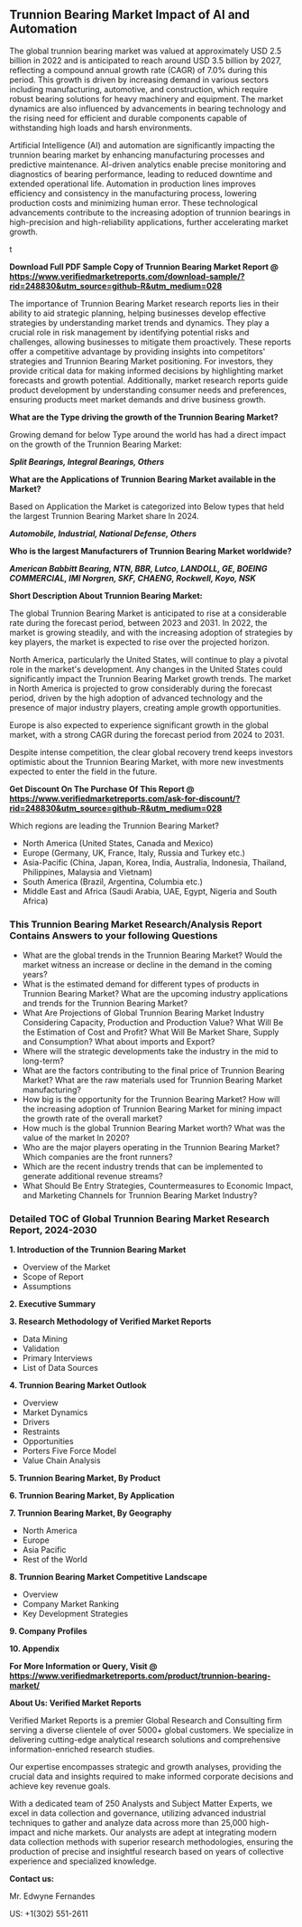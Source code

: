 <h2>Trunnion Bearing Market Impact of AI and Automation</h2><p>The global trunnion bearing market was valued at approximately USD 2.5 billion in 2022 and is anticipated to reach around USD 3.5 billion by 2027, reflecting a compound annual growth rate (CAGR) of 7.0% during this period. This growth is driven by increasing demand in various sectors including manufacturing, automotive, and construction, which require robust bearing solutions for heavy machinery and equipment. The market dynamics are also influenced by advancements in bearing technology and the rising need for efficient and durable components capable of withstanding high loads and harsh environments.</p><p>Artificial Intelligence (AI) and automation are significantly impacting the trunnion bearing market by enhancing manufacturing processes and predictive maintenance. AI-driven analytics enable precise monitoring and diagnostics of bearing performance, leading to reduced downtime and extended operational life. Automation in production lines improves efficiency and consistency in the manufacturing process, lowering production costs and minimizing human error. These technological advancements contribute to the increasing adoption of trunnion bearings in high-precision and high-reliability applications, further accelerating market growth.</p>t</p><p id="" class=""><strong>Download Full PDF Sample Copy of Trunnion Bearing Market Report @ <a href="https://www.verifiedmarketreports.com/download-sample/?rid=248830&utm_source=github-R&utm_medium=028" target="_blank">https://www.verifiedmarketreports.com/download-sample/?rid=248830&utm_source=github-R&utm_medium=028</a></strong></p><p>The importance of&nbsp;Trunnion Bearing Market research reports lies in their ability to aid strategic planning, helping businesses develop effective strategies by understanding market trends and dynamics. They play a crucial role in risk management by identifying potential risks and challenges, allowing businesses to mitigate them proactively. These reports offer a competitive advantage by providing insights into competitors' strategies and Trunnion Bearing Market positioning. For investors, they provide critical data for making informed decisions by highlighting market forecasts and growth potential. Additionally, market research reports guide product development by understanding consumer needs and preferences, ensuring products meet market demands and drive business growth.</p><p><strong>What are the&nbsp;Type driving the growth of the Trunnion Bearing Market?</strong></p><p id="" class="">Growing demand for below Type around the world has had a direct impact on the growth of the Trunnion Bearing Market:</p><em><strong>Split Bearings, Integral Bearings, Others</strong></em></p><strong>What are the&nbsp;Applications&nbsp;of Trunnion Bearing Market available in the Market?</strong></p><p id="" class="">Based on Application the Market is categorized into Below types that held the largest Trunnion Bearing Market share In 2024.</p><em><strong>Automobile, Industrial, National Defense, Others</strong></em></p><strong>Who is the largest Manufacturers of Trunnion Bearing Market worldwide?</strong></p><p><em><strong>American Babbitt Bearing, NTN, BBR, Lutco, LANDOLL, GE, BOEING COMMERCIAL, IMI Norgren, SKF, CHAENG, Rockwell, Koyo, NSK</strong></em></p><p id="" class=""><strong>Short Description About Trunnion Bearing Market:</strong></p><p>The global Trunnion Bearing Market is anticipated to rise at a considerable rate during the forecast period, between 2023 and 2031. In 2022, the market is growing steadily, and with the increasing adoption of strategies by key players, the market is expected to rise over the projected horizon.</p><p>North America, particularly the United States, will continue to play a pivotal role in the market's development. Any changes in the United States could significantly impact the Trunnion Bearing Market growth trends. The market in North America is projected to grow considerably during the forecast period, driven by the high adoption of advanced technology and the presence of major industry players, creating ample growth opportunities.</p><p>Europe is also expected to experience significant growth in the global market, with a strong CAGR during the forecast period from 2024 to 2031.</p><p>Despite intense competition, the clear global recovery trend keeps investors optimistic about the Trunnion Bearing Market, with more new investments expected to enter the field in the future.</p><p id="" class=""><strong>Get Discount On The Purchase Of This Report @ <a href="https://www.verifiedmarketreports.com/ask-for-discount/?rid=248830&utm_source=github-R&utm_medium=028" target="_blank">https://www.verifiedmarketreports.com/ask-for-discount/?rid=248830&utm_source=github-R&utm_medium=028</a></strong></p>Which regions are leading the Trunnion Bearing Market?</p><ul><li>North America (United States, Canada and Mexico)</li><li>Europe (Germany, UK, France, Italy, Russia and Turkey etc.)</li><li>Asia-Pacific (China, Japan, Korea, India, Australia, Indonesia, Thailand, Philippines, Malaysia and Vietnam)</li><li>South America (Brazil, Argentina, Columbia etc.)</li><li>Middle East and Africa (Saudi Arabia, UAE, Egypt, Nigeria and South Africa)</li></ul><h3 id="" class="">This Trunnion Bearing Market Research/Analysis Report Contains Answers to your following Questions</h3><ul><li>What are the global trends in the Trunnion Bearing Market? Would the market witness an increase or decline in the demand in the coming years?</li><li>What is the estimated demand for different types of products in Trunnion Bearing Market? What are the upcoming industry applications and trends for the Trunnion Bearing Market?</li><li>What Are Projections of Global Trunnion Bearing Market Industry Considering Capacity, Production and Production Value? What Will Be the Estimation of Cost and Profit? What Will Be Market Share, Supply and Consumption? What about imports and Export?</li><li>Where will the strategic developments take the industry in the mid to long-term?</li><li>What are the factors contributing to the final price of Trunnion Bearing Market? What are the raw materials used for Trunnion Bearing Market manufacturing?</li><li>How big is the opportunity for the Trunnion Bearing Market? How will the increasing adoption of Trunnion Bearing Market for mining impact the growth rate of the overall market?</li><li>How much is the global Trunnion Bearing Market worth? What was the value of the market In 2020?</li><li>Who are the major players operating in the Trunnion Bearing Market? Which companies are the front runners?</li><li>Which are the recent industry trends that can be implemented to generate additional revenue streams?</li><li>What Should Be Entry Strategies, Countermeasures to Economic Impact, and Marketing Channels for Trunnion Bearing Market Industry?</li></ul><h3 id="" class="">Detailed TOC of Global Trunnion Bearing Market Research Report, 2024-2030</h3><p id="" class=""><strong>1. Introduction of the Trunnion Bearing Market</strong></p><ul><li>Overview of the Market</li><li>Scope of Report</li><li>Assumptions</li></ul><p id="" class=""><strong>2. Executive Summary</strong></p><p id="" class=""><strong>3. Research Methodology of Verified Market Reports</strong></p><ul><li>Data Mining</li><li>Validation</li><li>Primary Interviews</li><li>List of Data Sources</li></ul><p id="" class=""><strong>4. Trunnion Bearing Market Outlook</strong></p><ul><li>Overview</li><li>Market Dynamics</li><li>Drivers</li><li>Restraints</li><li>Opportunities</li><li>Porters Five Force Model</li><li>Value Chain Analysis</li></ul><p id="" class=""><strong>5. Trunnion Bearing Market, By Product</strong></p><p id="" class=""><strong>6. Trunnion Bearing Market, By Application</strong></p><p id="" class=""><strong>7. Trunnion Bearing Market, By Geography</strong></p><ul><li>North America</li><li>Europe</li><li>Asia Pacific</li><li>Rest of the World</li></ul><p id="" class=""><strong>8. Trunnion Bearing Market Competitive Landscape</strong></p><ul><li>Overview</li><li>Company Market Ranking</li><li>Key Development Strategies</li></ul><p id="" class=""><strong>9. Company Profiles</strong></p><p id="" class=""><strong>10. Appendix</strong></p><p id="" class=""><strong>For More Information or Query, Visit @ <a href="https://www.verifiedmarketreports.com/product/trunnion-bearing-market/" target="_blank">https://www.verifiedmarketreports.com/product/trunnion-bearing-market/</a></strong></p><p id="" class=""><strong>About Us: Verified Market Reports</strong></p><p id="" class="">Verified Market Reports is a premier Global Research and Consulting firm serving a diverse clientele of over 5000+ global customers. We specialize in delivering cutting-edge analytical research solutions and comprehensive information-enriched research studies.</p><p id="" class="">Our expertise encompasses strategic and growth analyses, providing the crucial data and insights required to make informed corporate decisions and achieve key revenue goals.</p><p id="" class="">With a dedicated team of 250 Analysts and Subject Matter Experts, we excel in data collection and governance, utilizing advanced industrial techniques to gather and analyze data across more than 25,000 high-impact and niche markets. Our analysts are adept at integrating modern data collection methods with superior research methodologies, ensuring the production of precise and insightful research based on years of collective experience and specialized knowledge.</p><p id="" class=""><strong>Contact us:</strong></p><p id="" class="">Mr. Edwyne Fernandes</p><p id="" class="">US: +1(302) 551-2611</p>